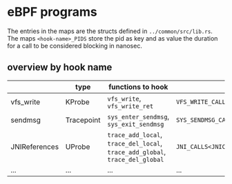 
<!--  
SPDX-FileCopyrightText: 2024 Tom Weisshuhn <tom.weisshuhn@fau.de>  
  
SPDX-License-Identifier: MIT  
-->

# eBPF programs

The entries in the maps are the structs defined in `../common/src/lib.rs`.
The maps `<hook-name>_PIDS` store the pid as key and as value the duration for a call to be considered blocking in nanosec. 

## overview by hook name

|               | type       | functions to hook                                                            | map<entry-type>                     |  
|---------------|------------|------------------------------------------------------------------------------|-------------------------------------|  
| vfs_write     | KProbe     | `vfs_write`, `vfs_write_ret`                                                 | `VFS_WRITE_CALLS<VfsWriteCall>`     |  
| sendmsg       | Tracepoint | `sys_enter_sendmsg`, `sys_exit_sendmsg`                                      | `SYS_SENDMSG_CALLS<SysSendmsgCall>` |
| JNIReferences | UProbe     | `trace_add_local`, `trace_del_local`, `trace_add_global`, `trace_del_global` | `JNI_CALLS<JNICall>`                |
| ...           | ...        | ...                                                                          | ...                                 |
